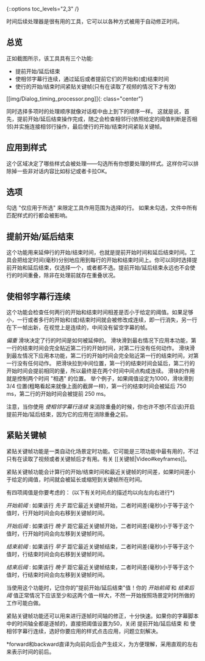 {::options toc_levels="2,3" /}

时间后续处理器是很有用的工具，它可以以各种方式被用于自动修正时间。

## 总览  ##
正如截图所示，该工具具有三个功能:

* 提前开始/延后结束 
* 使相邻字幕行连续，通过延后或者提前它们的开始和(或)结束时间
* 使行的开始/结束时间紧贴关键帧(只有在读取了视频的情况下才有效)

[[img/Dialog_timing_processor.png]]{: class="center"}

同时选择多项时的处理顺序就像对话框中由上到下的顺序一样。
这就是说，首先，提前开始/延后结束操作完成，随之会检查相邻行(依照给定的阈值判断是否相邻)并实施连接相邻行操作，最后使行的开始/结束时间紧贴关键帧。

## 应用到样式  ##
这个区域决定了哪些样式会被处理——勾选所有你想要处理的样式。这样你可以排除掉一些非对话内容比如标记或者卡拉OK。

## 选项  ##
勾选 "仅应用于所选" 来限定工具作用范围为选择的行。
如果未勾选，文件中所有匹配样式的行都会被影响。

## 提前开始/延后结束  ##
这个功能用来延伸行的开始/结束时间，也就是提前开始时间和延后结束时间。工具会把给定时间(毫秒)分别地应用到每行的开始和结束时间上。你可以同时选择提前开始和延后结束，仅选择一个，或者都不选。提前开始/延后结束永远也不会使行的时间重叠，除非在处理前就存在重叠状况。

## 使相邻字幕行连续  ##
这个功能会检查任何两行的开始和结束时间相差是否小于给定的阈值。如果足够小，一行或者多行的开始和(或)结束时间就会被修改成连续，即一行消失，另一行在下一帧出新，在视觉上是连续的，中间没有留空字幕的帧。

 _偏重_ 滑块决定了行的时间是如何被延伸的。 滑块滑到最右情况下应用本功能，第一行的结束时间会完全贴近第二行的开始时间，对第二行没有任何动作。 滑块滑到最左情况下应用本功能，第二行的开始时间会完全贴近第一行的结束时间，对第一行没有任何动作。 把滑块拉到中间位置，第一行的结束时间会延后，第二行的开始时间会提前相同的量，所以最终是在两个时间中间点构成连续。
 滑块的作用就是控制两个时间 "相遇" 的位置。
 举个例子，如果阈值设定为1000，滑块滑到 3/4 位置(粗略看起来就像上面的截屏一样)，第一行的结束时间会被延后 750 ms，第二行的开始时间会被提前 250 ms。

注意，当你使用 *使相邻字幕行连续* 来消除重叠的时候，你也许不想(不应该)开启 提前开始/延后结束，因为它的应用在消除重叠之前。

## 紧贴关键帧  ##
紧贴关键帧功能是一类自动化场景定时功能。它可能是三项功能中最有用的，不过只有在读取了视频或者关键帧后才有用。有关 [[关键帧|Video#keyframes]]。

紧贴关键帧功能会计算行的开始/结束时间和最近关键帧的时间差，如果时间差小于给定的阈值，时间就会被延长或缩短到关键帧所在时间。

有四项阈值是你要考虑的：
(以下有关时间点的描述均以向左向右进行*)

*开始前阈*
: 如果该行 _先于_ 距它最近关键帧开始，二者时间差(毫秒)小于等于这个值时，行开始时间会向右移到关键帧时间。

*开始后阈*
: 如果该行 _晚于_ 距它最近关键帧开始，二者时间差(毫秒)小于等于这个值时，行开始时间会向左移到关键帧时间。

*结束前阈*
: 如果该行 _早于_ 距它最近关键帧结束，二者时间差(毫秒)小于等于这个值时，行结束时间会向右移到关键帧时间。

*结束后阈*
: 如果该行 _晚于_ 距它最近关键帧结束，二者时间差(毫秒)小于等于这个值时，行结束时间会向左移到关键帧时间。


当使用这个功能时，记住你的"提前开始/延后结束"值！你的 *开始前阈* 和 *结束后阈* 值正常情况下应该至少和这两个值一样大，不然一开始按照场景定时时所做的工作可能白做。

紧贴关键帧功能还可以用来进行逐帧时间轴的修正，十分快速。如果你的字幕脚本中的时间轴全都是逐帧的，直接把阈值设置为50，关闭 提前开始/延后结束 和 使相邻字幕行连续，选好你要应用的样式点击应用，问题立刻解决。



*forward和backward直译为向前向后会产生歧义，为方便理解，采用直观的左右来表示时间的前后。
